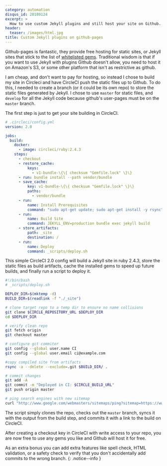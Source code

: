 ```yaml
---
category: automation
disqus_id: 20180124
excerpt: >
  How to use custom Jekyll plugins and still host your site on Github.
header:
  teaser: /images/html.jpg
title: Custom Jekyll plugins on github-pages
---
```


Github-pages is fantastic, they provide free hosting for static sites, or Jekyll
sites that stick to the list of [whitelisted gems](https://pages.github.com/versions/).
Traditional wisdom is that if you want to use Jekyll with plugins Github doesn't allow,
you need to host it on Amazon's S3, or some other platform that isn't as restrictive as github.

I am cheap, and don't want to pay for hosting, so instead I chose to build my site
in Circleci and have CircleCI push the static files up to Github.  To do this, I needed to
create a branch (or it could be its own repo) to store the static files generated by Jekyll.
I chose to use `master` for static files, and `develop` for all the Jekyll code
because github's user-pages must be on the `master` branch.

The first step is just to get your site building in CircleCI.

```yaml
# .circleci/config.yml
version: 2.0

jobs:
  build:
    docker:
      - image: circleci/ruby:2.4.3
    steps:
      - checkout
      - restore_cache:
          keys:
            - v1-bundle-\{\{ checksum "Gemfile.lock" \}\}
      - run: bundle install --path vendor/bundle
      - save_cache:
          key: v1-bundle-\{\{ checksum "Gemfile.lock" \}\}
          paths:
            - vendor/bundle
      - run:
          name: Install Prerequisites
          command: "sudo apt-get update; sudo apt-get install -y rsync"
      - run: 
          name: Build Site
          command: JEKYLL_ENV=production bundle exec jekyll build
      - store_artifacts:
          path: _site
          destination: /
      - run:
          name: Deploy
          command: _scripts/deploy.sh
```

This simple CircleCI 2.0 config will build a Jekyll site in ruby 2.4.3, store
the static files as build artifacts, cache the installed gems to speed up future
builds, and finally run a script to deploy it.


```bash
#!/bin/bash
# _scripts/deploy.sh

DEPLOY_DIR=$(mktemp -d)
BUILD_DIR=$(readlink -f "./_site")

# clone target repo to a temp dir to ensure no name collisions
git clone $CIRCLE_REPOSITORY_URL $DEPLOY_DIR
cd $DEPLOY_DIR

# verify clean repo
git fetch origin
git checkout master

# configure git commiter
git config --global user.name CI
git config --global user.email ci@example.com

#copy compiled site from artifacts
rsync -a --delete --exclude=.git $BUILD_DIR/ .

# commit changes
git add -A
git commit -m "Deployed in CI: $CIRCLE_BUILD_URL"
git push origin master

# ping search engines with new sitemap
curl "http://www.google.com/webmasters/sitemaps/ping?sitemap=https://www.example.com/sitemap.xml"
```

The script simply clones the repo, checks out the `master` branch, syncs it with
the output from the build step, and commits it with a link to the build on CircleCI.

After creating a checkout key in CircleCI with write access to your repo, you are
now free to use any gems you like and Github will host it for free.

As an extra bonus you can add extra features like spell check, HTML validation, or a
safety check to verify that you don't accidentally add commits to the wrong branch.
{: .notice--info }
